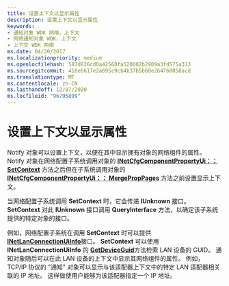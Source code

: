 ```yaml
---
title: 设置上下文以显示属性
description: 设置上下文以显示属性
keywords:
- 通知对象 WDK 网络，上下文
- 网络通知对象 WDK，上下文
- 上下文 WDK 网络
ms.date: 04/20/2017
ms.localizationpriority: medium
ms.openlocfilehash: 587d826cd0a42560fa520002b2909a3fd575a313
ms.sourcegitcommit: 418e6617e2a695c9cb4b37b5b60e264760858acd
ms.translationtype: MT
ms.contentlocale: zh-CN
ms.lasthandoff: 12/07/2020
ms.locfileid: "96795899"
---
```

# <a name="setting-context-to-display-properties"></a>设置上下文以显示属性





Notify 对象可以设置上下文，以便在其中显示拥有对象的网络组件的属性。 Notify 对象在网络配置子系统调用对象的 [**INetCfgComponentPropertyUi：： SetContext**](/previous-versions/windows/hardware/network/ff547752(v=vs.85)) 方法之后但在子系统调用对象的 [**INetCfgComponentPropertyUi：： MergePropPages**](/previous-versions/windows/hardware/network/ff547746(v=vs.85)) 方法之前设置显示上下文。

当网络配置子系统调用 **SetContext** 时，它会传递 **IUnknown** 接口。 **SetContext** 对此 **IUnknown** 接口调用 **QueryInterface** 方法，以确定该子系统提供的特定对象的接口。

例如，网络配置子系统在调用 **SetContext** 时可以提供 [**INetLanConnectionUiInfo**](/previous-versions/windows/hardware/network/ff548005(v=vs.85))接口。 **SetContext** 可以使用 **INetLanConnectionUiInfo** 的 [**GetDeviceGuid**](/previous-versions/windows/hardware/network/ff548012(v=vs.85))方法检索 LAN 设备的 GUID。 通知对象随后可以在此 LAN 设备的上下文中显示其网络组件的属性。 例如，TCP/IP 协议的 "通知" 对象可以显示与该适配器上下文中的特定 LAN 适配器相关联的 IP 地址。 这样做使用户能够为该适配器指定一个 IP 地址。

 

